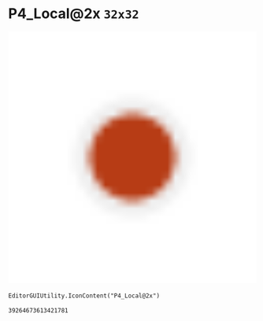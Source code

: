 # P4_Local@2x `32x32`
<img src="/img/P4_Local@2x.png" width=512 height=512>

``` CSharp
EditorGUIUtility.IconContent("P4_Local@2x")
```
```
39264673613421781
```
